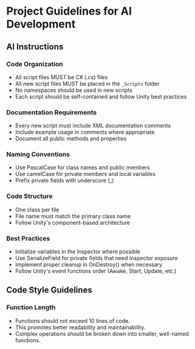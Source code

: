 ﻿# Project Guidelines for AI Development

## AI Instructions

### Code Organization
- All script files MUST be C# (.cs) files
- All new script files MUST be placed in the `_Scripts` folder
- No namespaces should be used in new scripts
- Each script should be self-contained and follow Unity best practices

### Documentation Requirements
- Every new script must include XML documentation comments
- Include example usage in comments where appropriate
- Document all public methods and properties

### Naming Conventions
- Use PascalCase for class names and public members
- Use camelCase for private members and local variables
- Prefix private fields with underscore (_)

### Code Structure
- One class per file
- File name must match the primary class name
- Follow Unity's component-based architecture

### Best Practices
- Initialize variables in the Inspector where possible
- Use SerializeField for private fields that need Inspector exposure
- Implement proper cleanup in OnDestroy() when necessary
- Follow Unity's event functions order (Awake, Start, Update, etc.)

## Code Style Guidelines

### Function Length
- Functions should not exceed 10 lines of code.
- This promotes better readability and maintainability.
- Complex operations should be broken down into smaller, well-named functions.
